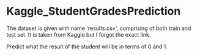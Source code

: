 # Kaggle_StudentGradesPrediction

The dataset is given with name 'results.csv', comprising of both train and test set.
It is taken from Kaggle but I forgot the exact link.

Predict what the result of the student will be in terms of 0 and 1.
